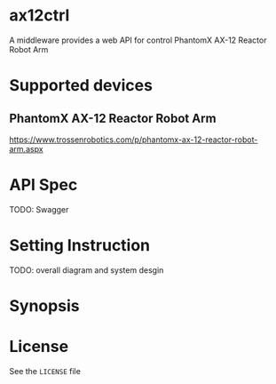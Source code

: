 # ax12ctrl
A middleware provides a web API for control PhantomX AX-12 Reactor Robot Arm

# Supported devices
## PhantomX AX-12 Reactor Robot Arm
https://www.trossenrobotics.com/p/phantomx-ax-12-reactor-robot-arm.aspx

# API Spec
TODO: Swagger

# Setting Instruction
TODO: overall diagram and system desgin

# Synopsis


# License
See the `LICENSE` file
